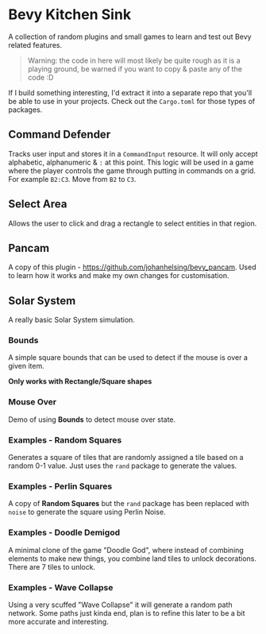 # Bevy Kitchen Sink

A collection of random plugins and small games to learn and test out Bevy related features.

> Warning: the code in here will most likely be quite rough as it is a playing ground, be warned if you want to copy & paste any of the code :D

If I build something interesting, I'd extract it into a separate repo that you'll be able to use in your projects. Check out the `Cargo.toml` for those types of packages.

## Command Defender

Tracks user input and stores it in a `CommandInput` resource. It will only accept alphabetic, alphanumeric & `:` at this point. This logic will be used in a game where the player controls the game through putting in commands on a grid. For example `B2:C3`. Move from `B2` to `C3`.

## Select Area

Allows the user to click and drag a rectangle to select entities in that region.

## Pancam

A copy of this plugin - https://github.com/johanhelsing/bevy_pancam. Used to learn how it works and make my own changes for customisation.

## Solar System

A really basic Solar System simulation.

### Bounds

A simple square bounds that can be used to detect if the mouse is over a given item.

**Only works with Rectangle/Square shapes**

### Mouse Over

Demo of using **Bounds** to detect mouse over state.

### Examples - Random Squares

Generates a square of tiles that are randomly assigned a tile based on a random 0-1 value. Just uses the `rand` package to generate the values.

### Examples - Perlin Squares

A copy of **Random Squares** but the `rand` package has been replaced with `noise` to generate the square using Perlin Noise.

### Examples - Doodle Demigod

A minimal clone of the game "Doodle God", where instead of combining elements to make new things, you combine land tiles to unlock decorations. There are 7 tiles to unlock.

### Examples - Wave Collapse

Using a very scuffed "Wave Collapse" it will generate a random path network. Some paths just kinda end, plan is to refine this later to be a bit more accurate and interesting.